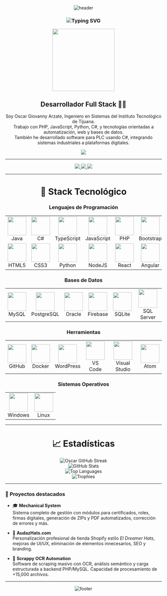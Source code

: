 <!-- HEADER -->
<div align="center" width="100%">
  <img src="https://capsule-render.vercel.app/api?color=0:1408d0,50:0860d0,100:08c4d0&height=250&section=header&text=Oscar%20Arzate&fontSize=30&type=waving&fontColor=fefefe&animation=fadeIn"
  alt="header"/>
</div>

<!-- TEXTO QUE SE ESCRIBE SOLO -->
<h3 align="center">
  <img src="https://readme-typing-svg.herokuapp.com?font=Fira+Code&size=24&duration=3000&pause=1000&color=08C4D0&center=true&vCenter=true&width=435&lines=Ingeniero+en+Sistemas;Desarrollador+Full+Stack;" alt="Typing SVG" />
</h3>

<!-- TARJETA DE PRESENTACIÓN -->
<div align="center">
  <img src="https://media.giphy.com/media/qgQUggAC3Pfv687qPC/giphy.gif" width="200"/>
  <h2>Desarrollador Full Stack 👨‍💻</h2>
  <p>
    Soy Oscar Giovanny Arzate, Ingeniero en Sistemas del Instituto Tecnológico de Tijuana.<br/>
    Trabajo con PHP, JavaScript, Python, C#, y tecnologías orientadas a automatización, web y bases de datos.<br/>
    También he desarrollado software para PLC usando C#, integrando sistemas industriales a plataformas digitales.
  </p>
  <a href="mailto:oscargarzate@gmail.com">
    <img src="https://img.shields.io/badge/Contacto%20por%20Email-D14836?style=for-the-badge&logo=gmail&logoColor=white" />
  </a>
</div>

---

<!-- REDES SOCIALES -->
<p align="center">
  <a href="https://www.linkedin.com/in/oscar-giovanny-arzate-martinez-6026162a9/">
    <img src="https://img.shields.io/badge/LinkedIn-0A66C2?style=for-the-badge&logo=linkedin&logoColor=white" />
  </a>
  <a href="https://www.instagram.com/oscarg.arzate/">
    <img src="https://img.shields.io/badge/Instagram-E4405F?style=for-the-badge&logo=instagram&logoColor=white" />
  </a>
  <a href="https://github.com/arzateoscar33">
    <img src="https://img.shields.io/badge/GitHub-181717?style=for-the-badge&logo=github&logoColor=white" />
  </a>
</p>

---

<!-- STACK -->
<div align="center" width="100%">
  <h1>🚀 Stack Tecnológico</h1>

  <h3>Lenguajes de Programación</h3>
  <table>
    <tr>
      <td align="center"><img src="https://cdn.jsdelivr.net/gh/devicons/devicon/icons/java/java-original-wordmark.svg" width="60"/><br/>Java</td>
      <td align="center"><img src="https://cdn.jsdelivr.net/gh/devicons/devicon/icons/csharp/csharp-original.svg" width="60"/><br/>C#</td>
      <td align="center"><img src="https://cdn.jsdelivr.net/gh/devicons/devicon/icons/typescript/typescript-original.svg" width="60"/><br/>TypeScript</td>
      <td align="center"><img src="https://cdn.jsdelivr.net/gh/devicons/devicon/icons/javascript/javascript-original.svg" width="60"/><br/>JavaScript</td>
      <td align="center"><img src="https://cdn.jsdelivr.net/gh/devicons/devicon/icons/php/php-original.svg" width="60"/><br/>PHP</td>
       <td align="center"><img src="https://cdn.jsdelivr.net/gh/devicons/devicon/icons/bootstrap/bootstrap-plain-wordmark.svg" width="60"/><br/>Bootstrap</td>
    </tr>
    <tr>
      <td align="center"><img src="https://cdn.jsdelivr.net/gh/devicons/devicon/icons/html5/html5-original-wordmark.svg" width="60"/><br/>HTML5</td>
      <td align="center"><img src="https://cdn.jsdelivr.net/gh/devicons/devicon/icons/css3/css3-original-wordmark.svg" width="60"/><br/>CSS3</td>
      <td align="center"><img src="https://cdn.jsdelivr.net/gh/devicons/devicon/icons/python/python-original.svg" width="60"/><br/>Python</td>
      <td align="center"><img src="https://cdn.jsdelivr.net/gh/devicons/devicon/icons/nodejs/nodejs-original-wordmark.svg" width="60"/><br/>NodeJS</td>
      <td align="center"><img src="https://cdn.jsdelivr.net/gh/devicons/devicon/icons/react/react-original-wordmark.svg" width="60"/><br/>React</td>
      <td align="center"><img src="https://cdn.jsdelivr.net/gh/devicons/devicon/icons/angularjs/angularjs-original.svg" width="60"/><br/>Angular</td>
    </tr>
 
  </table>

<h3>Bases de Datos</h3>
<table>
  <tr border="none">
    <td align="center"><img src="https://cdn.jsdelivr.net/gh/devicons/devicon/icons/mysql/mysql-original-wordmark.svg" width="60"/><br/>MySQL</td>
    <td align="center"><img src="https://cdn.jsdelivr.net/gh/devicons/devicon/icons/postgresql/postgresql-original-wordmark.svg" width="60"/><br/>PostgreSQL</td>
    <td align="center"><img src="https://cdn.jsdelivr.net/gh/devicons/devicon/icons/oracle/oracle-original.svg" width="60"/><br/>Oracle</td>
    <td align="center"><img src="https://cdn.jsdelivr.net/gh/devicons/devicon/icons/firebase/firebase-plain-wordmark.svg" width="60"/><br/>Firebase</td>
    <td align="center"><img src="https://cdn.jsdelivr.net/gh/devicons/devicon/icons/sqlite/sqlite-original.svg" width="60"/><br/>SQLite</td>
    <td align="center"><img src="https://www.svgrepo.com/show/303229/microsoft-sql-server-logo.svg" width="60"/><br/>SQL Server</td>
  </tr>
 
</table>


<h3>Herramientas</h3>
<table border="0">
  <tr>
    <td align="center"><img src="https://cdn.jsdelivr.net/gh/devicons/devicon/icons/github/github-original-wordmark.svg" width="60"/><br/>GitHub</td>
    <td align="center"><img src="https://cdn.jsdelivr.net/gh/devicons/devicon/icons/docker/docker-original-wordmark.svg" width="60"/><br/>Docker</td>
    <td align="center"><img src="https://cdn.jsdelivr.net/gh/devicons/devicon/icons/wordpress/wordpress-original.svg" width="60"/><br/>WordPress</td>
         <td align="center"><img src="https://cdn.jsdelivr.net/gh/devicons/devicon/icons/vscode/vscode-original-wordmark.svg" width="60"/><br/>VS Code</td>
    <td align="center"><img src="https://cdn.jsdelivr.net/gh/devicons/devicon/icons/visualstudio/visualstudio-plain.svg" width="60"/><br/>Visual Studio</td>
    <td align="center"><img src="https://cdn.jsdelivr.net/gh/devicons/devicon@latest/icons/atom/atom-original.svg" width="60"/><br/>Atom</td>
    
       
          
  </tr>
 
</table>



  <h3>Sistemas Operativos</h3>
  <table>
    <tr>
      <td align="center"><img src="https://cdn.jsdelivr.net/gh/devicons/devicon/icons/windows8/windows8-original.svg" width="60"/><br/>Windows</td>
      <td align="center"><img src="https://cdn.jsdelivr.net/gh/devicons/devicon/icons/linux/linux-original.svg" width="60"/><br/>Linux</td>
    </tr>
  </table>
</div>

---

<!-- STATS -->
<div align="center" width="100%">
  <h1>📈 Estadísticas</h1>
  <img src="https://github-readme-streak-stats.herokuapp.com?user=arzateoscar33&theme=tokyonight&hide_border=true" alt="Oscar GitHub Streak">
  </br>
  <img src="https://github-readme-stats.vercel.app/api?username=arzateoscar33&show_icons=true&theme=tokyonight&include_all_commits=true&count_private=true" alt="GitHub Stats">
  </br>
  <img src="https://github-readme-stats.vercel.app/api/top-langs/?username=arzateoscar33&layout=compact&theme=tokyonight" alt="Top Languages">
  </br>
  <img src="https://github-profile-trophy.vercel.app/?username=arzateoscar33&margin-w=15&margin-h=15&no-frame=true&theme=tokyonight" alt="Trophies">
</div>

---

<!-- PROYECTOS DESTACADOS -->
### 📌 Proyectos destacados

- 🎓 **Mechanical System**  
  Sistema completo de gestión con módulos para certificados, roles, firmas digitales, generación de ZIPs y PDF automatizados, corrección de errores y más.

- 🛒 **AudazHats.com**  
  Personalización profesional de tienda Shopify estilo *El Dreamer Hats*, mejoras de UI/UX, eliminación de elementos innecesarios, SEO y branding.

- 🤖 **Scrappy OCR Automation**  
  Software de scraping masivo con OCR, análisis semántico y carga estructurada a backend PHP/MySQL. Capacidad de procesamiento de +15,000 archivos.

---

<!-- FOOTER -->
<div align="center" width="100%">
  <img src="https://capsule-render.vercel.app/api?color=0:1408d0,50:0860d0,100:08c4d0&height=100&section=footer&fontSize=30&type=waving&fontColor=fefefe" alt="footer" />
</div>
